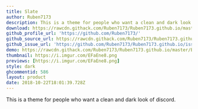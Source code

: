 ```yaml
---
title: Slate
author: Ruben7173
description: This is a theme for people who want a clean and dark look of discord.
download: https://rawcdn.githack.com/Ruben7173/Ruben7173.github.io/master/BetterDiscord-Themes/Slate-Theme/code.css
github_profile_url: 'https://github.com/Ruben7173/'
github_source_url: https://rawcdn.githack.com/Ruben7173/Ruben7173.github.io/master/BetterDiscord-Themes/Slate-Theme/code.css
github_issue_url: 'https://github.com/Ruben7173/Ruben7173.github.io/issues'
demo: https://rawcdn.githack.com/Ruben7173/Ruben7173.github.io/master/BetterDiscord-Themes/Slate-Theme/code.css
thumbnail: https://i.imgur.com/EFaEne8.png
previews: [https://i.imgur.com/EFaEne8.png]
style: dark
ghcommentid: 586 
layout: product
date: 2018-10-22T18:01:39.728Z
---
```

This is a theme for people who want a clean and dark look of discord.